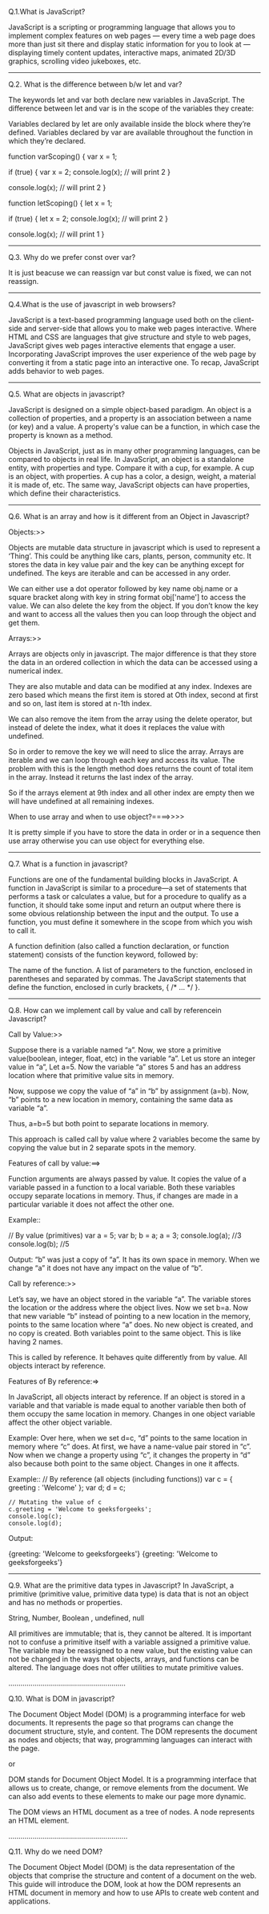 Q.1.What is JavaScript?

JavaScript is a scripting or programming language that allows you to implement complex features on web pages — every time a web page does more than just sit there and display static information for you to look at — displaying timely content updates, interactive maps, animated 2D/3D graphics, scrolling video jukeboxes, etc. 

----------------------------------------------------

Q.2. What is the difference between b/w let and var?

The keywords let and var both declare new variables in JavaScript. The difference between let and var is in the scope of the variables they create:

Variables declared by let are only available inside the block where they’re defined.
Variables declared by var are available throughout the function in which they’re declared.

function varScoping() {
  var x = 1;

  if (true) {
    var x = 2;
    console.log(x); // will print 2
  }

  console.log(x); // will print 2
}

function letScoping() {
  let x = 1;

  if (true) {
    let x = 2;
    console.log(x); // will print 2
  }

  console.log(x); // will print 1
}

-----------------------------------------

Q.3. Why do we prefer const over var?

It is just beacuse we can reassign var but const value is fixed, we can not reassign.

-------------------------------------------------

Q.4.What is the use of javascript in web browsers?

JavaScript is a text-based programming language used both on the client-side and server-side that allows you to make web pages interactive. Where HTML and CSS are languages that give structure and style to web pages, JavaScript gives web pages interactive elements that engage a user.
Incorporating JavaScript improves the user experience of the web page by converting it from a static page into an interactive one. To recap, JavaScript adds behavior to web pages.

----------------------------------------------

Q.5. What are objects in javascript?

JavaScript is designed on a simple object-based paradigm. An object is a collection of properties, and a property is an association between a name (or key) and a value. A property's value can be a function, in which case the property is known as a method.

Objects in JavaScript, just as in many other programming languages, can be compared to objects in real life. In JavaScript, an object is a standalone entity, with properties and type. Compare it with a cup, for example. A cup is an object, with properties. A cup has a color, a design, weight, a material it is made of, etc. The same way, JavaScript objects can have properties, which define their characteristics.

-----------------------------------------------

Q.6. What is an array and how is it different from an Object in Javascript?

Objects:>>

Objects are mutable data structure in javascript which is used to represent a ‘Thing’. This could be anything like cars, plants, person, community etc.
It stores the data in key value pair and the key can be anything except for undefined. The keys are iterable and can be accessed in any order.

We can either use a dot operator followed by key name obj.name or a square bracket along with key in string format obj['name'] to access the value.
We can also delete the key from the object.
If you don’t know the key and want to access all the values then you can loop through the object and get them.

Arrays:>>

Arrays are objects only in javascript. The major difference is that they store the data in an ordered collection in which the data can be accessed using a numerical index.

They are also mutable and data can be modified at any index. Indexes are zero based which means the first item is stored at Oth index, second at first and so on, last item is stored at n-1th index.

We can also remove the item from the array using the delete operator, but instead of delete the index, what it does it replaces the value with undefined.

So in order to remove the key we will need to slice the array.
Arrays are iterable and we can loop through each key and access its value.
The problem with this is the length method does returns the count of total item in the array. Instead it returns the last index of the array.

So if the arrays element at 9th index and all other index are empty then we will have undefined at all remaining indexes.


When to use array and when to use object?====>>>>

It is pretty simple if you have to store the data in order or in a sequence then use array otherwise you can use object for everything else.


----------------------------------------------------------

Q.7. What is a function in javascript?

Functions are one of the fundamental building blocks in JavaScript. A function in JavaScript is similar to a procedure—a set of statements that performs a task or calculates a value, but for a procedure to qualify as a function, it should take some input and return an output where there is some obvious relationship between the input and the output. To use a function, you must define it somewhere in the scope from which you wish to call it.

A function definition (also called a function declaration, or function statement) consists of the function keyword, followed by:

The name of the function.
A list of parameters to the function, enclosed in parentheses and separated by commas.
The JavaScript statements that define the function, enclosed in curly brackets, { /* … */ }.

------------------------------------------------------------

Q.8. How can we implement call by value and call by referencein Javascript?

Call by Value:>>

 Suppose there is a variable named “a”. Now, we store a primitive value(boolean, integer, float, etc) in the variable “a”. Let us store an integer value in “a”, Let a=5. Now the variable “a” stores 5 and has an address location where that primitive value sits in memory.

Now, suppose we copy the value of “a” in “b” by assignment (a=b). Now, “b” points to a new location in memory, containing the same data as variable “a”.

Thus, a=b=5 but both point to separate locations in memory.

This approach is called call by value where 2 variables become the same by copying the value but in 2 separate spots in the memory.

Features of call by value:==>

Function arguments are always passed by value.
It copies the value of a variable passed in a function to a local variable.
Both these variables occupy separate locations in memory. Thus, if changes are made in a particular variable it does not affect the other one.

Example::

// By value (primitives)
    var a = 5;
    var b;
    b = a;
    a = 3;
    console.log(a);     //3
    console.log(b);    //5

Output: “b” was just a copy of “a”. It has its own space in memory. When we change “a” it does not have any impact on the value of “b”. 

Call by reference:>>

Let’s say, we have an object stored in the variable “a”. The variable stores the location or the address where the object lives. Now we set b=a. Now that new variable “b” instead of pointing to a new location in the memory, points to the same location where “a” does. No new object is created, and no copy is created. Both variables point to the same object. This is like having 2 names.

This is called by reference. It behaves quite differently from by value. All objects interact by reference.

Features of By reference:=>

In JavaScript, all objects interact by reference.
If an object is stored in a variable and that variable is made equal to another variable then both of them occupy the same location in memory.
Changes in one object variable affect the other object variable.

Example:
Over here, when we set d=c, “d” points to the same location in memory where “c” does. At first, we have a name-value pair stored in “c”. Now when we change a property using “c”, it changes the property in “d” also because both point to the same object. Changes in one it affects.

Example::
    // By reference (all objects (including functions))
    var c = { greeting : 'Welcome' };
    var d;
    d = c;
      
    // Mutating the value of c
    c.greeting = 'Welcome to geeksforgeeks';
    console.log(c);
    console.log(d);

Output:

{greeting: 'Welcome to geeksforgeeks'}
{greeting: 'Welcome to geeksforgeeks'}

--------------------------------------------------------

Q.9. What are the primitive data types in Javascript?
In JavaScript, a primitive (primitive value, primitive data type) is data that is not an object and has no methods or properties.

String, Number, Boolean , undefined, null

All primitives are immutable; that is, they cannot be altered. It is important not to confuse a primitive itself with a variable assigned a primitive value. The variable may be reassigned to a new value, but the existing value can not be changed in the ways that objects, arrays, and functions can be altered. The language does not offer utilities to mutate primitive values.

..........................................................

Q.10. What is DOM in javascript?

The Document Object Model (DOM) is a programming interface for web documents. It represents the page so that programs can change the document structure, style, and content. The DOM represents the document as nodes and objects; that way, programming languages can interact with the page.

or

DOM stands for Document Object Model. It is a programming interface that allows us to create, change, or remove elements from the document. We can also add events to these elements to make our page more dynamic.

The DOM views an HTML document as a tree of nodes. A node represents an HTML element.

...........................................................

Q.11. Why do we need DOM?

The Document Object Model (DOM) is the data representation of the objects that comprise the structure and content of a document on the web. This guide will introduce the DOM, look at how the DOM represents an HTML document in memory and how to use APIs to create web content and applications.